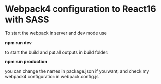 
# Webpack4 configuration to React16 with SASS

To start the webpack in server and dev mode use:

**npm run dev**

to start the build and put all outputs in build folder:

**npm run production**

you can change the names in package.json if you want, and check my webpack4 configuration in webpack.config.js

